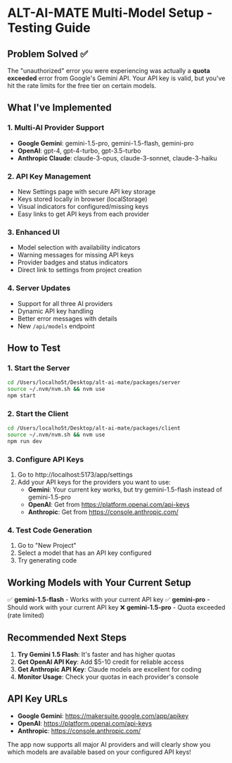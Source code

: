# ALT-AI-MATE Multi-Model Setup - Testing Guide

## Problem Solved ✅

The "unauthorized" error you were experiencing was actually a **quota exceeded** error from Google's Gemini API. Your API key is valid, but you've hit the rate limits for the free tier on certain models.

## What I've Implemented

### 1. Multi-AI Provider Support
- **Google Gemini**: gemini-1.5-pro, gemini-1.5-flash, gemini-pro
- **OpenAI**: gpt-4, gpt-4-turbo, gpt-3.5-turbo  
- **Anthropic Claude**: claude-3-opus, claude-3-sonnet, claude-3-haiku

### 2. API Key Management
- New Settings page with secure API key storage
- Keys stored locally in browser (localStorage)
- Visual indicators for configured/missing keys
- Easy links to get API keys from each provider

### 3. Enhanced UI
- Model selection with availability indicators
- Warning messages for missing API keys
- Provider badges and status indicators
- Direct link to settings from project creation

### 4. Server Updates
- Support for all three AI providers
- Dynamic API key handling
- Better error messages with details
- New `/api/models` endpoint

## How to Test

### 1. Start the Server
```bash
cd /Users/localho5t/Desktop/alt-ai-mate/packages/server
source ~/.nvm/nvm.sh && nvm use
npm start
```

### 2. Start the Client
```bash
cd /Users/localho5t/Desktop/alt-ai-mate/packages/client
source ~/.nvm/nvm.sh && nvm use
npm run dev
```

### 3. Configure API Keys
1. Go to http://localhost:5173/app/settings
2. Add your API keys for the providers you want to use:
   - **Gemini**: Your current key works, but try gemini-1.5-flash instead of gemini-1.5-pro
   - **OpenAI**: Get from https://platform.openai.com/api-keys
   - **Anthropic**: Get from https://console.anthropic.com/

### 4. Test Code Generation
1. Go to "New Project" 
2. Select a model that has an API key configured
3. Try generating code

## Working Models with Your Current Setup

✅ **gemini-1.5-flash** - Works with your current API key
✅ **gemini-pro** - Should work with your current API key
❌ **gemini-1.5-pro** - Quota exceeded (rate limited)

## Recommended Next Steps

1. **Try Gemini 1.5 Flash**: It's faster and has higher quotas
2. **Get OpenAI API Key**: Add $5-10 credit for reliable access
3. **Get Anthropic API Key**: Claude models are excellent for coding
4. **Monitor Usage**: Check your quotas in each provider's console

## API Key URLs
- **Google Gemini**: https://makersuite.google.com/app/apikey
- **OpenAI**: https://platform.openai.com/api-keys  
- **Anthropic**: https://console.anthropic.com/

The app now supports all major AI providers and will clearly show you which models are available based on your configured API keys!